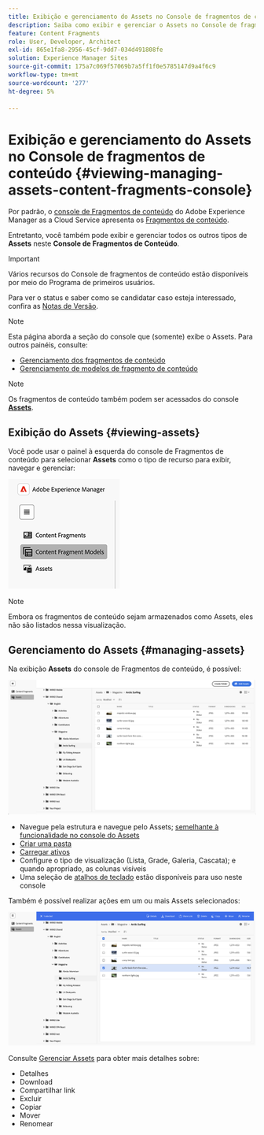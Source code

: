 ```yaml
---
title: Exibição e gerenciamento do Assets no Console de fragmentos de conteúdo
description: Saiba como exibir e gerenciar o Assets no Console de fragmentos de conteúdo do Adobe Experience Manager as a Cloud Service.
feature: Content Fragments
role: User, Developer, Architect
exl-id: 865e1fa8-2956-45cf-9dd7-034d491808fe
solution: Experience Manager Sites
source-git-commit: 175a7c069f57069b7a5ff1f0e5785147d9a4f6c9
workflow-type: tm+mt
source-wordcount: '277'
ht-degree: 5%

---
```


# Exibição e gerenciamento do Assets no Console de fragmentos de conteúdo {#viewing-managing-assets-content-fragments-console}

Por padrão, o [console de Fragmentos de conteúdo](/help/sites-cloud/administering/content-fragments/overview.md#content-fragments-console) do Adobe Experience Manager as a Cloud Service apresenta os [Fragmentos de conteúdo](/help/sites-cloud/administering/content-fragments/overview.md).

Entretanto, você também pode exibir e gerenciar todos os outros tipos de **Assets** neste **Console de Fragmentos de Conteúdo**.

>[!IMPORTANT]
>
>Vários recursos do Console de fragmentos de conteúdo estão disponíveis por meio do Programa de primeiros usuários.
>
>Para ver o status e saber como se candidatar caso esteja interessado, confira as [Notas de Versão](/help/release-notes/release-notes-cloud/release-notes-current.md).

>[!NOTE]
>
>Esta página aborda a seção do console que (somente) exibe o Assets. Para outros painéis, consulte:
>
>* [Gerenciamento dos fragmentos de conteúdo](/help/sites-cloud/administering/content-fragments/managing.md)
>* [Gerenciamento de modelos de fragmento de conteúdo](/help/sites-cloud/administering/content-fragments/managing-content-fragment-models.md)

>[!NOTE]
>
>Os fragmentos de conteúdo também podem ser acessados do console **[Assets](/help/assets/overview.md)**.

## Exibição do Assets {#viewing-assets}

Você pode usar o painel à esquerda do console de Fragmentos de conteúdo para selecionar **Assets** como o tipo de recurso para exibir, navegar e gerenciar:

![Console de Fragmentos de conteúdo - navegação](/help/sites-cloud/administering/content-fragments/assets/cf-console-assets-navigation.png)

>[!NOTE]
>
>Embora os fragmentos de conteúdo sejam armazenados como Assets, eles não são listados nessa visualização.

## Gerenciamento do Assets {#managing-assets}

Na exibição **Assets** do console de Fragmentos de conteúdo, é possível:

![Console de Fragmentos de conteúdo - navegar pelo ativo](/help/sites-cloud/administering/content-fragments/assets/cf-console-assets-browse.png)

* Navegue pela estrutura e navegue pelo Assets; [semelhante à funcionalidade no console do Assets](/help/assets/navigate-assets-view.md)
* [Criar uma pasta](/help/assets/manage-digital-assets.md#creating-folders)
* [Carregar ativos](/help/assets/add-delete-assets-view.md)
* Configure o tipo de visualização (Lista, Grade, Galeria, Cascata); e quando apropriado, as colunas visíveis
* Uma seleção de [atalhos de teclado](/help/sites-cloud/administering/content-fragments/keyboard-shortcuts.md) estão disponíveis para uso neste console

Também é possível realizar ações em um ou mais Assets selecionados:

![Console de Fragmentos de conteúdo - ações para o ativo selecionado](/help/sites-cloud/administering/content-fragments/assets/cf-console-assets-actions.png)

Consulte [Gerenciar Assets](/help/assets/manage-organize-assets-view.md) para obter mais detalhes sobre:

* Detalhes
* Download
* Compartilhar link
* Excluir
* Copiar
* Mover
* Renomear
